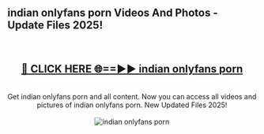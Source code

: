 <h2>indian onlyfans porn Videos And Photos - Update Files 2025!</h2>
<br>
<div align="center">
<h2><a href="https://linkcuts.com/hfmhzwbr" rel="nofollow">🔴 CLICK HERE 🌐==►► indian onlyfans porn</a></h2>
<br>
Get indian onlyfans porn and all content. Now you can access all videos and pictures of indian onlyfans porn. New Updated Files 2025!
<br>
<br>
<a href="https://linkcuts.com/hfmhzwbr" rel="nofollow" data-target="animated-image.originalLink"><img src="https://i.ibb.co.com/WyWwxjT/player-gif2.gif" alt="indian onlyfans porn" style="max-width: 100%; display: inline-block;" data-target="animated-image.originalImage"></a>
</div>
<br>
